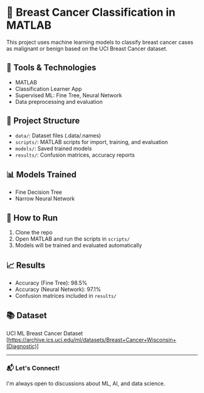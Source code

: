 # 🧠 Breast Cancer Classification in MATLAB

This project uses machine learning models to classify breast cancer cases as malignant or benign based on the UCI Breast Cancer dataset.

## 🔧 Tools & Technologies
- MATLAB
- Classification Learner App
- Supervised ML: Fine Tree, Neural Network
- Data preprocessing and evaluation

## 📁 Project Structure
- `data/`: Dataset files (.data/.names)
- `scripts/`: MATLAB scripts for import, training, and evaluation
- `models/`: Saved trained models
- `results/`: Confusion matrices, accuracy reports

## 📊 Models Trained
- Fine Decision Tree
- Narrow Neural Network

## 🚀 How to Run
1. Clone the repo
2. Open MATLAB and run the scripts in `scripts/`
3. Models will be trained and evaluated automatically

## 📈 Results
- Accuracy (Fine Tree): 98.5%
- Accuracy (Neural Network): 97.1%
- Confusion matrices included in `results/`

## 📚 Dataset
UCI ML Breast Cancer Dataset  
[https://archive.ics.uci.edu/ml/datasets/Breast+Cancer+Wisconsin+(Diagnostic)]

---

### 📬 Let's Connect!
I'm always open to discussions about ML, AI, and data science.


